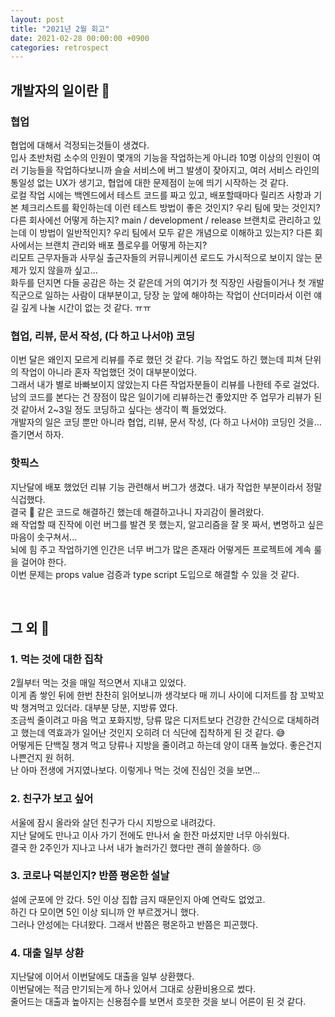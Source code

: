 ```yaml
---
layout: post
title: "2021년 2월 회고"
date: 2021-02-28 00:00:00 +0900
categories: retrospect
---
```



## 개발자의 일이란 🤔

### 협업
협업에 대해서 걱정되는것들이 생겼다.  
입사 초반처럼 소수의 인원이 몇개의 기능을 작업하는게 아니라 10명 이상의 인원이 여러 기능들을 작업하다보니까 슬슬 서비스에 버그 발생이 잦아지고, 여러 서비스 라인의 통일성 없는 UX가 생기고, 협업에 대한 문제점이 눈에 띄기 시작하는 것 같다.  
로컬 작업 시에는 백엔드에서 테스트 코드를 짜고 있고, 배포할때마다 릴리즈 사항과 기본 체크리스트를 확인하는데 이런 테스트 방법이 좋은 것인지? 우리 팀에 맞는 것인지? 다른 회사에선 어떻게 하는지? main / development / release 브랜치로 관리하고 있는데 이 방법이 일반적인지? 우리 팀에서 모두 같은 개념으로 이해하고 있는지? 다른 회사에서는 브랜치 관리와 배포 플로우를 어떻게 하는지?   
리모트 근무자들과 사무실 출근자들의 커뮤니케이션 로드도 가시적으로 보이지 않는 문제가 있지 않을까 싶고...  
화두를 던지면 다들 공감은 하는 것 같은데 거의 여기가 첫 직장인 사람들이거나 첫 개발직군으로 일하는 사람이 대부분이고, 당장 눈 앞에 해야하는 작업이 산더미라서 이런 얘길 깊게 나눌 시간이 없는 것 같다. ㅠㅠ  

### 협업, 리뷰, 문서 작성, (다 하고 나서야) 코딩
이번 달은 왜인지 모르게 리뷰를 주로 했던 것 같다. 기능 작업도 하긴 했는데 피쳐 단위의 작업이 아니라 혼자 작업했던 것이 대부분이었다.  
그래서 내가 별로 바빠보이지 않았는지 다른 작업자분들이 리뷰를 나한테 주로 걸었다.  
남의 코드를 본다는 건 장점이 많은 일이기에 리뷰하는건 좋았지만 주 업무가 리뷰가 된 것 같아서 2~3일 정도 코딩하고 싶다는 생각이 쬑 들었었다.  
개발자의 일은 코딩 뿐만 아니라 협업, 리뷰, 문서 작성, (다 하고 나서야) 코딩인 것을... 즐기면서 하자.  

### 핫픽스
지난달에 배포 했었던 리뷰 기능 관련해서 버그가 생겼다. 내가 작업한 부분이라서 정말 식겁했다.  
결국 💩 같은 코드로 해결하긴 했는데 해결하고나니 자괴감이 몰려왔다.  
왜 작업할 때 진작에 이런 버그를 발견 못 했는지, 알고리즘을 잘 못 짜서, 변명하고 싶은 마음이 솟구쳐서...  
뇌에 힘 주고 작업하기엔 인간은 너무 버그가 많은 존재라 어떻게든 프로젝트에 계속 룰을 걸어야 한다.  
이번 문제는 props value 검증과 type script 도입으로 해결할 수 있을 것 같다.  

<br />

## 그 외 🙉

### 1. 먹는 것에 대한 집착

2월부터 먹는 것을 매일 적으면서 지내고 있었다.  
이게 좀 쌓인 뒤에 한번 찬찬히 읽어보니까 생각보다 매 끼니 사이에 디저트를 참 꼬박꼬박 챙겨먹고 있더라. 대부분 당분, 지방류 였다.  
조금씩 줄이려고 마음 먹고 포화지방, 당류 많은 디저트보다 건강한 간식으로 대체하려고 했는데 역효과가 일어난 것인지 오히려 더 식단에 집착하게 된 것 같다. 😅  
어떻게든 단백질 챙겨 먹고 당류나 지방을 줄이려고 하는데 양이 대폭 늘었다. 좋은건지 나쁜건지 원 허허.  
난 아마 전생에 거지였나보다. 이렇게나 먹는 것에 진심인 것을 보면...  

### 2. 친구가 보고 싶어

서울에 잠시 올라와 살던 친구가 다시 지방으로 내려갔다.  
지난 달에도 만나고 이사 가기 전에도 만나서 술 한잔 마셨지만 너무 아쉬웠다.  
결국 한 2주인가 지나고 나서 내가 놀러가긴 했다만 괜히 쓸쓸하다. 😢   

### 3. 코로나 덕분인지? 반쯤 평온한 설날

설에 군포에 안 갔다. 5인 이상 집합 금지 때문인지 아예 연락도 없었고.  
하긴 다 모이면 5인 이상 되니까 안 부르겠거니 했다.  
그러나 안성에는 다녀왔다. 그래서 반쯤은 평온하고 반쯤은 피곤했다.  

### 4. 대출 일부 상환
지난달에 이어서 이번달에도 대출을 일부 상환했다.  
이번달에는 적금 만기되는게 하나 있어서 그대로 상환비용으로 썼다.  
줄어드는 대출과 높아지는 신용점수를 보면서 흐뭇한 것을 보니 어른이 된 것 같다.  
